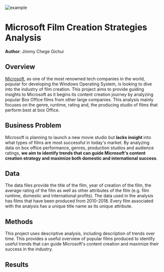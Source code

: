 ![example](https://github.com/learn-co-curriculum/dsc-project-template/blob/template-mvp/images/director_shot.jpeg?raw=1)

# Microsoft Film Creation Strategies Analysis

**Author**: Jimmy Chege Gichui

## Overview

[Microsoft](https://en.wikipedia.org/wiki/Microsoft), as one of the most renowned tech companies in the world, popular for developing the Windows Operating System, is looking to dive into the industry of film creation. This project aims to provide guiding insights to Microsoft as it begins its content creation journey by analyzing popular Box Office films from other large companies. This analysis mainly focuses on the genre, runtime, rating and, the producing studio of films that perform best at box Office.

## Business Problem

Microsoft is planning to launch a new movie studio but **lacks insight** into what types of films are most successful in today's market. By analyzing data on box office performance, genres, production studios and audience ratings, **we aim to identify trends that can guide Microsoft's content creation strategy and maximize both domestic and international success**.

## Data

The data files provide the title of the film, year of creation of the film, the average rating of the film as well as other attributes of the film (e.g. film runtime, domestic and international profits). The data used in the analysis has films that have been produced from 2010-2018. Every film associated with the analysis has a unique title name as its unique attribute.

## Methods

This project uses descriptive analysis, including description of trends over time. This provides a useful overview of popular films produced to identify useful trends that can guide Microsoft's content creation and maximize their success in the industry.

## Results
